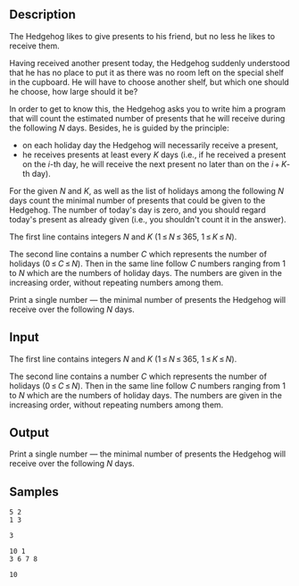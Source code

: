 ## Description

<div><p>The Hedgehog likes to give presents to his friend, but no less he likes to receive them.</p><p>Having received another present today, the Hedgehog suddenly understood that he has no place to put it as there was no room left on the special shelf in the cupboard. He will have to choose another shelf, but which one should he choose, how large should it be?</p><p>In order to get to know this, the Hedgehog asks you to write him a program that will count the estimated number of presents that he will receive during the following <span class="tex-span"><i>N</i></span> days. Besides, he is guided by the principle: </p><ul> <li> on each holiday day the Hedgehog will necessarily receive a present, </li><li> he receives presents at least every <span class="tex-span"><i>K</i></span> days (i.e., if he received a present on the <span class="tex-span"><i>i</i></span>-th day, he will receive the next present no later than on the <span class="tex-span"><i>i</i> + <i>K</i></span>-th day). </li></ul> <p>For the given <span class="tex-span"><i>N</i></span> and <span class="tex-span"><i>K</i></span>, as well as the list of holidays among the following <span class="tex-span"><i>N</i></span> days count the minimal number of presents that could be given to the Hedgehog. The number of today's day is zero, and you should regard today's present as already given (i.e., you shouldn't count it in the answer).</p></div><div class="input-specification"><p>The first line contains integers <span class="tex-span"><i>N</i></span> and <span class="tex-span"><i>K</i></span> (<span class="tex-span">1 ≤ <i>N</i> ≤ 365</span>, <span class="tex-span">1 ≤ <i>K</i> ≤ <i>N</i></span>).</p><p>The second line contains a number <span class="tex-span"><i>C</i></span> which represents the number of holidays (<span class="tex-span">0 ≤ <i>C</i> ≤ <i>N</i></span>). Then in the same line follow <span class="tex-span"><i>C</i></span> numbers ranging from <span class="tex-span">1</span> to <span class="tex-span"><i>N</i></span> which are the numbers of holiday days. The numbers are given in the increasing order, without repeating numbers among them.</p></div><div class="output-specification"><p>Print a single number — the minimal number of presents the Hedgehog will receive over the following <span class="tex-span"><i>N</i></span> days.</p></div>


## Input

<p>The first line contains integers <span class="tex-span"><i>N</i></span> and <span class="tex-span"><i>K</i></span> (<span class="tex-span">1 ≤ <i>N</i> ≤ 365</span>, <span class="tex-span">1 ≤ <i>K</i> ≤ <i>N</i></span>).</p><p>The second line contains a number <span class="tex-span"><i>C</i></span> which represents the number of holidays (<span class="tex-span">0 ≤ <i>C</i> ≤ <i>N</i></span>). Then in the same line follow <span class="tex-span"><i>C</i></span> numbers ranging from <span class="tex-span">1</span> to <span class="tex-span"><i>N</i></span> which are the numbers of holiday days. The numbers are given in the increasing order, without repeating numbers among them.</p>


## Output

<p>Print a single number — the minimal number of presents the Hedgehog will receive over the following <span class="tex-span"><i>N</i></span> days.</p>


## Samples

```input1
5 2
1 3

```

```output1
3
```






```input2
10 1
3 6 7 8

```

```output2
10
```




